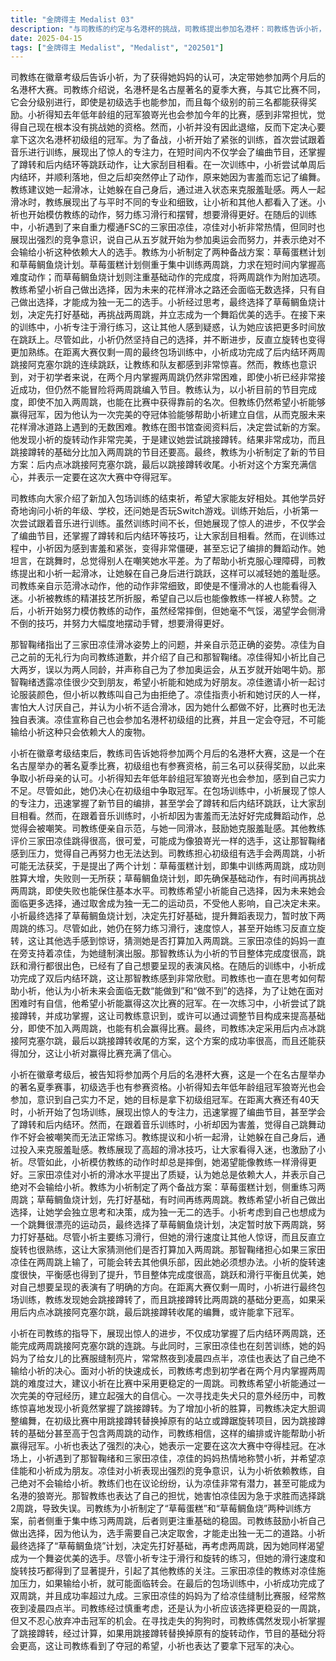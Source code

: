 ```yaml
---
title: "金牌得主 Medalist 03"
description: "与司教练的约定与名港杯的挑战，司教练提出参加名港杯：司教练告诉小祈，为了取得她妈妈的认可，要带她参加两个月后的名港杯。与司教练的约定与名港杯的挑战，名港杯的介绍：司教练介绍了名港杯是名古屋著名的夏季大赛，与其他比赛不同，这次会分级比赛，即使是初级也能参加，各级别的前三名都能拿奖。与司教练的约定与名港杯的挑战，小祈的担忧：小祈得知去年低年龄组冠军狼嵜光也会参加，觉得自己连挑战她的资格都没有。与司教练的约定与名港杯的挑战，小祈的决心：小祈表示要拿下初级组冠军。冰场训练与新的挑战，小祈加入包场训练：司教练向大家介绍了新加入包场训练的小祈，希望大家能好好相处。冰场训练与新的挑战，初级训练与小祈的进步：小祈第一次跟着音乐训练，虽然时间不长，但她已经学会了编曲节目，甚至学会了蹲转和后内结环。冰场训练与新的挑战，小祈的紧张与司教练的帮助：小祈在训练时非常紧张，甚至忘记动作，司教练提出和小祈一起滑，让她躲在自己身后跳，进入状态之后就不会觉得羞耻了。冰场训练与新的挑战，司教练的示范：司教练亲自示范，他的动作细致到能清晰地映入眼帘，连不懂滑冰的人都看入迷了，小祈也希望以后能像教练一样被人称赞。冰场训练与新的挑战，小祈的模仿与努力：小祈开始模仿教练的动作，虽然会摔倒，但她想学会侧着滑也不摔倒的技巧，想学会大幅度地摆动手臂，想滑得更好。与新朋友的相遇与冲突，那智鞠绪的指导：那智鞠绪指出了三家田凉佳的滑冰姿势问题，并亲自示范正确的姿势。与新朋友的相遇与冲突，三家田凉佳的道歉与介绍：三家田凉佳因为之前的无礼行为向司教练道歉，并介绍了自己和那智鞠绪。与新朋友的相遇与冲突，三家田凉佳的挑衅：三家田凉佳得知小祈比自己大两岁，还以为她跟自己一样大，并说自己为了去奥运会，从五岁就开始喝牛奶了。与新朋友的相遇与冲突，三家田凉佳与小祈的友谊：那智鞠绪说凉佳很少交到朋友，希望小祈能和她做好朋友。与新朋友的相遇与冲突，三家田凉佳的邀请与小祈的拒绝：三家田凉佳邀请小祈和自己一起讨论衣服的颜色，但小祈以教练在叫自己为理由拒绝了。与新朋友的相遇与冲突，三家田凉佳的指责：三家田凉佳指责小祈和讨厌自己的人一样，害怕大人讨厌自己，并说小祈不适合滑冰，因为她自己什么都做不好，比赛时也无法一个人表演。与新朋友的相遇与冲突，三家田凉佳的宣战：三家田凉佳说自己也会参加名港杯初级组的比赛，一定会夺冠，不可能输给小祈这种只会黏着大人的废物。来自其他教练的评价与司教练的思考，其他教练对三家田凉佳的评价：其他教练评价三家田凉佳跳得很高，而且很可爱，说她没准能成为名港的狼嵜光。来自其他教练的评价与司教练的思考，那智鞠绪的压力：那智鞠绪看着从小就好好训练的三家田凉佳，觉得自己就算努力了好像也做不到。来自其他教练的评价与司教练的思考，司教练的担忧：司教练担心初级组总会有能两周跳的人，小祈可能无法拿奖。来自其他教练的评价与司教练的思考，司教练的计划：司教练提出了草莓蛋糕计划和草莓鲷鱼烧计划，让小祈自己选择。来自其他教练的评价与司教练的思考，草莓蛋糕计划：草莓蛋糕计划是指大赛之前的时间集中训练两周跳，如果能成功，其他的动作就算不太熟练也能提高一些胜算，但如果没学会，就会变成没有草莓的草莓蛋糕。来自其他教练的评价与司教练的思考，草莓鲷鱼烧计划：草莓鲷鱼烧计划是指先确保基础动作都能好好完成，如果还有时间就挑战一下两周跳，草莓只是个添头，来得及就加进去，来不及至少能算个普通的鲷鱼烧。来自其他教练的评价与司教练的思考，司教练的期望：司教练希望小祈习惯自己做选择，因为往后她还会做出许多选择，选择吸收一部分，放弃一部分之后，将成为一个世上独一无二的运动员，希望她能不受他人影响，自己决定自己的未来。小祈的选择与新的训练，小祈的选择：小祈选择了草莓鲷鱼烧计划，因为她想让别人称赞她是跳舞很漂亮的运动员，所以想暂时不管两周跳的事情，先努力打好表演的基础。小祈的选择与新的训练，小祈的努力：小祈一直在练习滑行，虽然她之前说想学跳跃的。小祈的选择与新的训练，其他人的惊讶：其他人惊讶小祈连初级的经验都没有还能滑这么快，而且反直立旋转也很熟练，难道他们打算把两周跳编到节目里？小祈的选择与新的训练，那智鞠绪的担忧：那智鞠绪担心如果两周跳都输了，三家田凉佳真的可能会去别的俱乐部，得想想办法。小祈的选择与新的训练，小祈的进步：小祈的旋转很快，她本来就不错的平衡感被训练得更好了，节目整体近乎无可挑剔，跳跃和滑行十分平衡，跳得非常美丽。小祈的选择与新的训练，小祈的目标：小祈对自己想要呈现的表演有了明确的方向。两周跳的突破与新的编舞，小祈成功掌握两周跳：小祈成功掌握了后内结环两周跳，甚至能做到后内结环两周跳接阿克塞尔跳的连续跳跃。两周跳的突破与新的编舞，三家田凉佳妈妈的付出：三家田凉佳的妈妈为了给凉佳缝衣服上的亮片，经常熬夜到凌晨四点半。两周跳的突破与新的编舞，三家田凉佳的决心：三家田凉佳表示自己绝对不能输给小祈。两周跳的突破与新的编舞，司教练的建议：司教练认为让初学者在两个月内学会两周跳还是太难了，建议小祈直接决定就用一周跳比较好。两周跳的突破与新的编舞，司教练的期望与新的发现：司教练希望小祈能通过一次无与伦比的夺冠体验，让她建立起绝对的自信。在寻找走失的狗的过程中，司教练发现小祈会跳接蹲转了。两周跳的突破与新的编舞，新的编舞与夺冠的希望：司教练决定在初级里把站立或蹲踞旋转的项目换成难度更高的跳接蹲转，这样基础分会比有两周跳的还高，如果这样编舞，也许她真的能拿下冠军。两周跳的突破与新的编舞，小祈的决心：小祈表示这次大赛，一定会让她拿下冠军。"
date: 2025-04-15
tags: ["金牌得主 Medalist", "Medalist", "202501"]
---
```


司教练在徽章考级后告诉小祈，为了获得她妈妈的认可，决定带她参加两个月后的名港杯大赛。司教练介绍说，名港杯是名古屋著名的夏季大赛，与其它比赛不同，它会分级别进行，即使是初级选手也能参加，而且每个级别的前三名都能获得奖励。小祈得知去年低年龄组的冠军狼嵜光也会参加今年的比赛，感到非常担忧，觉得自己现在根本没有挑战她的资格。然而，小祈并没有因此退缩，反而下定决心要拿下这次名港杯初级组的冠军。为了备战，小祈开始了紧张的训练，首次尝试跟着音乐进行训练，展现出了惊人的专注力，在短时间内不仅学会了编曲节目，还掌握了蹲转和后内结环等跳跃动作，让大家刮目相看。在一次训练中，小祈尝试单周后内结环，并顺利落地，但之后却突然停止了动作，原来她因为害羞而忘记了编舞。教练建议她一起滑冰，让她躲在自己身后，通过进入状态来克服羞耻感。两人一起滑冰时，教练展现出了与平时不同的专业和细致，让小祈和其他人都看入了迷。小祈也开始模仿教练的动作，努力练习滑行和摆臂，想要滑得更好。在随后的训练中，小祈遇到了来自重力樱通FSC的三家田凉佳，凉佳对小祈非常热情，但同时也展现出强烈的竞争意识，说自己从五岁就开始为参加奥运会而努力，并表示绝对不会输给小祈这种依赖大人的选手。教练为小祈制定了两种备战方案：草莓蛋糕计划和草莓鲷鱼烧计划。草莓蛋糕计划侧重于集中训练两周跳，力求在短时间内掌握高难度动作；而草莓鲷鱼烧计划则注重基础动作的完成度，将两周跳作为附加选项。教练希望小祈自己做出选择，因为未来的花样滑冰之路还会面临无数选择，只有自己做出选择，才能成为独一无二的选手。小祈经过思考，最终选择了草莓鲷鱼烧计划，决定先打好基础，再挑战两周跳，并立志成为一个舞蹈优美的选手。在接下来的训练中，小祈专注于滑行练习，这让其他人感到疑惑，认为她应该把更多时间放在跳跃上。尽管如此，小祈仍然坚持自己的选择，并不断进步，反直立旋转也变得更加熟练。在距离大赛仅剩一周的最终包场训练中，小祈成功完成了后内结环两周跳接阿克塞尔跳的连续跳跃，让教练和队友都感到非常惊喜。然而，教练也意识到，对于初学者来说，在两个月内掌握两周跳仍然非常困难，即使小祈已经非常接近成功，但仍然不能冒险将两周跳编入节目。教练认为，以小祈目前的节目完成度，即使不加入两周跳，也能在比赛中获得靠前的名次。但教练仍然希望小祈能够赢得冠军，因为他认为一次完美的夺冠体验能够帮助小祈建立自信，从而克服未来花样滑冰道路上遇到的无数困难。教练在图书馆查阅资料后，决定尝试新的方案。他发现小祈的旋转动作非常完美，于是建议她尝试跳接蹲转。结果非常成功，而且跳接蹲转的基础分比加入两周跳的节目还要高。最终，教练为小祈制定了新的节目方案：后内点冰跳接阿克塞尔跳，最后以跳接蹲转收尾。小祈对这个方案充满信心，并表示一定要在这次大赛中夺得冠军。

司教练向大家介绍了新加入包场训练的结束祈，希望大家能友好相处。其他学员好奇地询问小祈的年级、学校，还问她是否玩Switch游戏。训练开始后，小祈第一次尝试跟着音乐进行训练。虽然训练时间不长，但她展现了惊人的进步，不仅学会了编曲节目，还掌握了蹲转和后内结环等技巧，让大家刮目相看。然而，在训练过程中，小祈因为感到害羞和紧张，变得非常僵硬，甚至忘记了编排的舞蹈动作。她坦言，在跳舞时，总觉得别人在嘲笑她水平差。为了帮助小祈克服心理障碍，司教练提出和小祈一起滑冰，让她躲在自己身后进行跳跃，这样可以减轻她的羞耻感。司教练亲自示范滑冰动作，他的动作非常细致，即使是不懂滑冰的人也能看得入迷。小祈被教练的精湛技艺所折服，希望自己以后也能像教练一样被人称赞。之后，小祈开始努力模仿教练的动作，虽然经常摔倒，但她毫不气馁，渴望学会侧滑不倒的技巧，并努力大幅度地摆动手臂，想要滑得更好。

那智鞠绪指出了三家田凉佳滑冰姿势上的问题，并亲自示范正确的姿势。凉佳为自己之前的无礼行为向司教练道歉，并介绍了自己和那智鞠绪。凉佳得知小祈比自己大两岁，误以为两人同龄，并声称自己为了参加奥运会，从五岁就开始喝牛奶。那智鞠绪透露凉佳很少交到朋友，希望小祈能和她成为好朋友。凉佳邀请小祈一起讨论服装颜色，但小祈以教练叫自己为由拒绝了。凉佳指责小祈和她讨厌的人一样，害怕大人讨厌自己，并认为小祈不适合滑冰，因为她什么都做不好，比赛时也无法独自表演。凉佳宣称自己也会参加名港杯初级组的比赛，并且一定会夺冠，不可能输给小祈这种只会依赖大人的废物。

小祈在徽章考级结束后，教练司告诉她将参加两个月后的名港杯大赛，这是一个在名古屋举办的著名夏季比赛，初级组也有参赛资格，前三名可以获得奖励，以此来争取小祈母亲的认可。小祈得知去年低年龄组冠军狼嵜光也会参加，感到自己实力不足。尽管如此，她仍决心在初级组中争取冠军。在包场训练中，小祈展现了惊人的专注力，迅速掌握了新节目的编排，甚至学会了蹲转和后内结环跳跃，让大家刮目相看。然而，在跟着音乐训练时，小祈却因为害羞而无法好好完成舞蹈动作，总觉得会被嘲笑。司教练便亲自示范，与她一同滑冰，鼓励她克服羞耻感。其他教练评价三家田凉佳跳得很高，很可爱，可能成为像狼嵜光一样的选手，这让那智鞠绪感到压力，觉得自己再努力也无法达到。司教练担心初级组有选手会两周跳，小祈可能无法获奖，于是提出了两个计划：草莓蛋糕计划，即集中训练两周跳，成功则胜算大增，失败则一无所获；草莓鲷鱼烧计划，即先确保基础动作，有时间再挑战两周跳，即使失败也能保住基本水平。司教练希望小祈能自己选择，因为未来她会面临更多选择，通过取舍成为独一无二的运动员，不受他人影响，自己决定未来。小祈最终选择了草莓鲷鱼烧计划，决定先打好基础，提升舞蹈表现力，暂时放下两周跳的练习。尽管如此，她仍在努力练习滑行，速度惊人，甚至开始练习反直立旋转，这让其他选手感到惊讶，猜测她是否打算加入两周跳。三家田凉佳的妈妈一直在旁支持着凉佳，为她缝制演出服。那智教练认为小祈的节目整体完成度很高，跳跃和滑行都很出色，已经有了自己想要呈现的表演风格。在随后的训练中，小祈成功完成了双后内结环跳，这让那智教练感到非常欣慰。司教练也一直在思考如何帮助小祈，他认为小祈未来会面临无数“能做到”和“做不到”的选择，为了让她在面对困难时有自信，他希望小祈能赢得这次比赛的冠军。在一次练习中，小祈尝试了跳接蹲转，并成功掌握，这让司教练意识到，或许可以通过调整节目构成来提高基础分，即使不加入两周跳，也能有机会赢得比赛。最终，司教练决定采用后内点冰跳接阿克塞尔跳，最后以跳接蹲转收尾的方案，这个方案的成功率很高，而且还能获得加分，这让小祈对赢得比赛充满了信心。

小祈在徽章考级后，被告知将参加两个月后的名港杯大赛，这是一个在名古屋举办的著名夏季赛事，初级选手也有参赛资格。小祈得知去年低年龄组冠军狼嵜光也会参加，意识到自己实力不足，她的目标是拿下初级组冠军。在距离大赛还有40天时，小祈开始了包场训练，展现出惊人的专注力，迅速掌握了编曲节目，甚至学会了蹲转和后内结环。然而，在跟着音乐训练时，小祈却因为害羞，觉得自己跳舞动作不好会被嘲笑而无法正常练习。教练提议和小祈一起滑，让她躲在自己身后，通过投入来克服羞耻感。教练展现了高超的滑冰技巧，让大家看得入迷，也激励了小祈。尽管如此，小祈模仿教练的动作时却总是摔倒，她渴望能像教练一样滑得更好。三家田凉佳对小祈的滑冰水平提出了质疑，认为她总是依赖大人，并表示自己绝对不会输给小祈。教练为小祈制定了两个备战方案：草莓蛋糕计划，侧重练习两周跳；草莓鲷鱼烧计划，先打好基础，有时间再练两周跳。教练希望小祈自己做出选择，让她学会独立思考和决策，成为独一无二的选手。小祈考虑到自己也想成为一个跳舞很漂亮的运动员，最终选择了草莓鲷鱼烧计划，决定暂时放下两周跳，努力打好基础。尽管小祈主要练习滑行，但她的滑行速度让其他人惊讶，而且反直立旋转也很熟练，这让大家猜测他们是否打算加入两周跳。那智鞠绪担心如果三家田凉佳在两周跳上输了，可能会转去其他俱乐部，因此她必须想办法。小祈的旋转速度很快，平衡感也得到了提升，节目整体完成度很高，跳跃和滑行平衡且优美，她对自己想要呈现的表演有了明确的方向。在距离大赛仅剩一周时，小祈进行最终包场训练，教练发现她会跳接蹲转了，而且跳接蹲转比两周跳的基础分更高，如果采用后内点冰跳接阿克塞尔跳，最后跳接蹲转收尾的编舞，或许能拿下冠军。

小祈在司教练的指导下，展现出惊人的进步，不仅成功掌握了后内结环两周跳，还能完成两周跳接阿克塞尔跳的连跳。与此同时，三家田凉佳也在刻苦训练，她的妈妈为了给女儿的比赛服缝制亮片，常常熬夜到凌晨四点半，凉佳也表达了自己绝不输给小祈的决心。面对小祈的快速成长，司教练考虑到初学者在两个月内掌握两周跳的难度过大，建议小祈在比赛中采用更稳定的一周跳。司教练希望小祈能通过一次完美的夺冠经历，建立起强大的自信心。一次寻找走失犬只的意外经历中，司教练惊喜地发现小祈竟然掌握了跳接蹲转。为了增加小祈的胜算，司教练决定大胆调整编舞，在初级比赛中用跳接蹲转替换掉原有的站立或蹲踞旋转项目，因为跳接蹲转的基础分甚至高于包含两周跳的动作，司教练相信，这样的编排或许能帮助小祈赢得冠军。小祈也表达了强烈的决心，她表示一定要在这次大赛中夺得桂冠。在冰场上，小祈遇到了那智鞠绪和三家田凉佳，凉佳的妈妈热情地称赞小祈，并希望凉佳能和小祈成为朋友。凉佳对小祈表现出强烈的竞争意识，认为小祈依赖教练，自己绝对不会输给小祈。教练们也在议论纷纷，认为凉佳非常有潜力，甚至可能成为名港的狼嵜光。那智教练也表达了自己的担忧，她害怕凉佳因为急于求胜而选择跳2周跳，导致失误。司教练为小祈制定了“草莓蛋糕”和“草莓鲷鱼烧”两种训练方案，前者侧重于集中练习两周跳，后者则更注重基础的稳固。司教练鼓励小祈自己做出选择，因为他认为，选手需要自己决定取舍，才能走出独一无二的道路。小祈最终选择了“草莓鲷鱼烧”计划，决定先打好基础，再考虑两周跳，因为她同样渴望成为一个舞姿优美的选手。尽管小祈专注于滑行和旋转的练习，但她的滑行速度和旋转技巧都得到了显著提升，引起了其他教练的关注。三家田凉佳的教练对凉佳施加压力，如果输给小祈，就可能面临转会。在最后的包场训练中，小祈成功完成了双周跳，并且成功率超过九成。三家田凉佳的妈妈为了给凉佳缝制比赛服，经常熬夜到凌晨四点半。司教练经过慎重考虑，还是认为小祈应该选择更稳妥的一周跳，但又不忍心放弃冲击冠军的机会。在寻找走失的狗狗时，司教练偶然发现小祈掌握了跳接蹲转，经过计算，如果用跳接蹲转替换掉原有的旋转动作，节目的基础分将会更高，这让司教练看到了夺冠的希望，小祈也表达了要拿下冠军的决心。